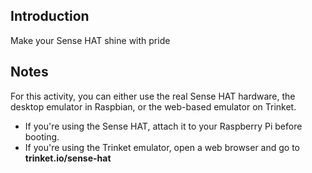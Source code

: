 ## Introduction

Make your Sense HAT shine with pride

## Notes

For this activity, you can either use the real Sense HAT hardware, the desktop emulator in Raspbian, or the web-based emulator on Trinket.

- If you're using the Sense HAT, attach it to your Raspberry Pi before booting.
- If you're using the Trinket emulator, open a web browser and go to **trinket.io/sense-hat**
